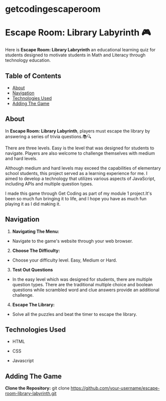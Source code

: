 # getcodingescaperoom 
# Escape Room: Library Labyrinth 🎮 
Here is **Escape Room: Library Labryrinth** an educational learning quiz for students designed to motivate students in Math and Literacy through technology education. 


## Table of Contents

- [About](#about)
- [Navigation](#navigation)
- [Technologies Used](#technologies-used)
- [Adding The Game](#adding-the-game)

## About
In **Escape Room: Library Labyrinth**, players must escape the library by answering a series of trivia questions.📚🔍

There are three levels. Easy is the level that was designed for students to navigate. Players are also welcome to challenge themselves with medium and hard levels.

Although medium and hard levels may exceed the capabilities of elementary school students, this project served as a learning experience for me. I aimed to develop a technology that utilizes various aspects of JavaScript, including APIs and multiple question types.

I made this game through Get Coding as part of my module 1 project.It's been so much fun bringing it to life, and I hope you have as much fun playing it as I did making it.



 ## Navigation
1. **Navigating The Menu:**
- Navigate to the game's website through your web browser.
  
2. **Choose The Difficulty:**
- Choose your difficulty level. Easy, Medium or Hard.

3. **Test Out Questions** 
- In the easy level which was designed for students, there are multiple question types. There are the traditional multiple choice and boolean questions while scrambled word and clue answers provide an additional challenge.

  
4. **Escape The Library:**
- Solve all the puzzles and beat the timer to escape the library.

## Technologies Used
- HTML

- CSS

- Javascript 

## Adding The Game 
**Clone the Repository:** git clone https://github.com/your-username/escape-room-library-labyrinth.git
